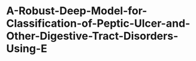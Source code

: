 # A-Robust-Deep-Model-for-Classification-of-Peptic-Ulcer-and-Other-Digestive-Tract-Disorders-Using-E